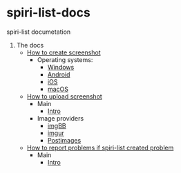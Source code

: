 # spiri-list-docs
spiri-list documetation

1. The docs
   - [How to create screenshot](https://spiri-leo.github.io/spiri-list-docs/docs-pages/how-to-screenshot)
      - Operating systems: 
        - [Windows](https://spiri-leo.github.io/spiri-list-docs/docs-pages/how-to-screenshot#windows)
        - [Android](https://spiri-leo.github.io/spiri-list-docs/docs-pages/how-to-screenshot#android)
        - [iOS](https://spiri-leo.github.io/spiri-list-docs/docs-pages/how-to-screenshot#ios)
        - [macOS](https://spiri-leo.github.io/spiri-list-docs/docs-pages/how-to-screenshot#macos)
   - [How to upload screenshot](https://spiri-leo.github.io/spiri-list-docs/docs-pages/how-to-upload-screenshot)
      - Main
        - [Intro](https://spiri-leo.github.io/spiri-list-docs/docs-pages/how-to-upload-screenshot#intro)
      - Image providers
        - [imgBB](https://spiri-leo.github.io/spiri-list-docs/docs-pages/how-to-upload-screenshot#imgbb)
        - [imgur](https://spiri-leo.github.io/spiri-list-docs/docs-pages/how-to-upload-screenshot#imgur)
        - [Postimages](https://spiri-leo.github.io/spiri-list-docs/docs-pages/how-to-upload-screenshot#postimages)
   - [How to report problems if spiri-list created problem](https://spiri-leo.github.io/spiri-list-docs/docs-pages/how-to-report-problems-on-spiri-list)
      - Main
        - [Intro](https://spiri-leo.github.io/spiri-list-docs/docs-pages/how-to-report-problems-on-spiri-list#intro)

